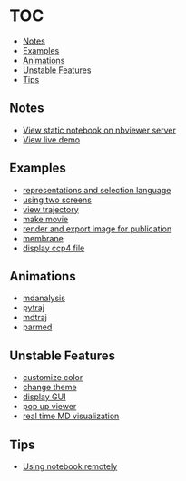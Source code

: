 TOC
===

- [Notes](#notes)
- [Examples](#examples)
- [Animations](#animations)
- [Unstable Features](#unstable-features)
- [Tips](#tips)

Notes
-----

- [View static notebook on nbviewer server](http://nbviewer.jupyter.org/github/arose/nglview/tree/master/examples/)
- [View live demo](http://mybinder.org/repo/hainm/nglview-notebooks)

Examples
--------

- [representations and selection language](notebooks/representations_and_selection_language.ipynb)
- [using two screens](notebooks/using_two_screens.ipynb)
- [view trajectory](notebooks/view_trajectory.ipynb)
- [make movie](http://ambermd.org/tutorials/analysis/tutorial_notebooks/nglview_movie/)
- [render and export image for publication](notebooks/export_image.ipynb)
- [membrane](images/membrane.gif)
- [display ccp4 file](images/display_ccp4_file.md)

Animations
----------
- [mdanalysis](mdanalysis.md)
- [pytraj](pytraj.md)
- [mdtraj](mdtraj.md)
- [parmed](parmed.md)

Unstable Features
-----------------
- [customize color](customize_color.md)
- [change theme](images/dark_theme.md)
- [display GUI](images/display_gui.md)
- [pop up viewer](images/viewer_pop_up.md)
- [real time MD visualization](https://github.com/arose/nglview/tree/master/examples/sandbox)

Tips
----

- [Using notebook remotely](http://ambermd.org/tutorials/analysis/tutorial_notebooks/remote_notebook/)
